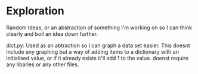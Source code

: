 # Exploration
Random Ideas, or an abstraction of something I'm working on so I can think clearly and boil an idea down further.

dict.py: Used as an abtraction so I can graph a data set easier. This doesnt include any graphing but a way of adding items to a dictionary with an initialised value, or if it already exists it'll add 1 to the value. doenst require any libaries or any other files.
